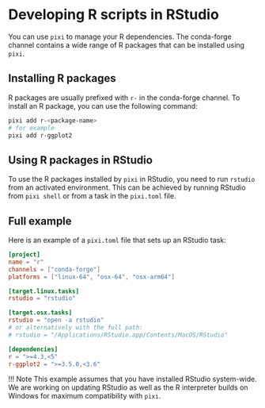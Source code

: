 # Developing R scripts in RStudio

You can use `pixi` to manage your R dependencies. The conda-forge channel contains a wide range of R packages that can be installed using `pixi`.

## Installing R packages

R packages are usually prefixed with `r-` in the conda-forge channel. To install an R package, you can use the following command:

```bash
pixi add r-<package-name>
# for example
pixi add r-ggplot2
```

## Using R packages in RStudio

To use the R packages installed by `pixi` in RStudio, you need to run `rstudio` from an activated environment. This can be achieved by running RStudio from `pixi shell` or from a task in the `pixi.toml` file.

## Full example

Here is an example of a `pixi.toml` file that sets up an RStudio task:

```toml
[project]
name = "r"
channels = ["conda-forge"]
platforms = ["linux-64", "osx-64", "osx-arm64"]

[target.linux.tasks]
rstudio = "rstudio"

[target.osx.tasks]
rstudio = "open -a rstudio"
# or alternatively with the full path:
# rstudio = "/Applications/RStudio.app/Contents/MacOS/RStudio"

[dependencies]
r = ">=4.3,<5"
r-ggplot2 = ">=3.5.0,<3.6"
```

!!! Note
    This example assumes that you have installed RStudio system-wide.
    We are working on updating RStudio as well as the R interpreter builds on Windows for maximum compatibility with `pixi`.